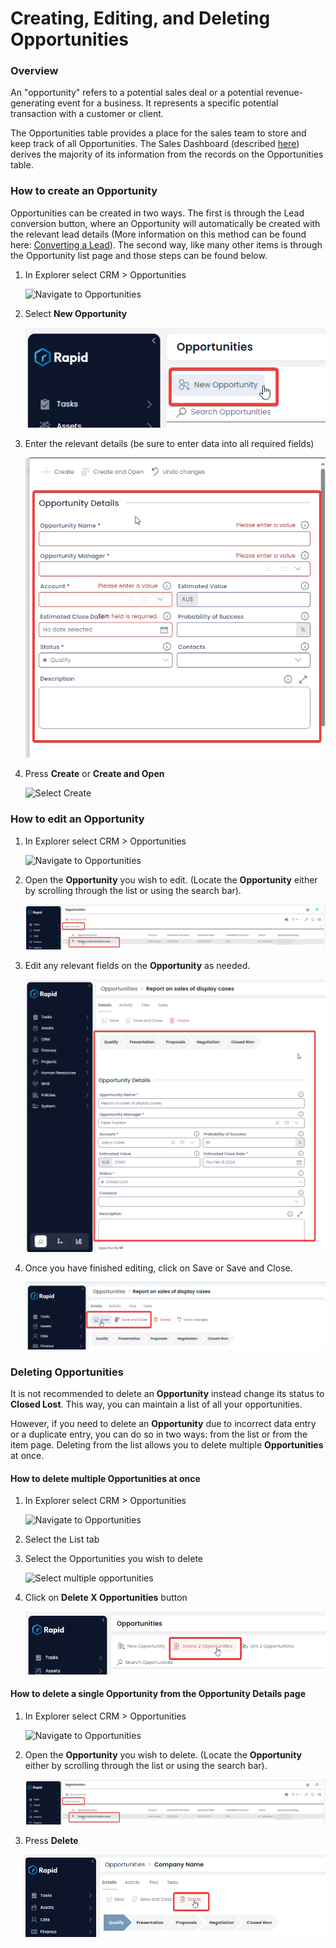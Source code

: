 # Creating, Editing, and Deleting Opportunities

### Overview

An "opportunity" refers to a potential sales deal or a potential revenue-generating event for a business. It represents a specific potential transaction with a customer or client.

The Opportunities table provides a place for the sales team to store and keep track of all Opportunities. The Sales Dashboard (described [here](<../5-CRM Reporting/sales-dashboard/5-CRM Reporting.md>)) derives the majority of its information from the records on the Opportunities table.

### How to create an Opportunity

Opportunities can be created in two ways. The first is through the Lead conversion button, where an Opportunity will automatically be created with the relevant lead details (More information on this method can be found here: [Converting a Lead](../1-Leads/3-Converting-a-Lead/3-Converting-a-Lead.md)). The second way, like many other items is through the Opportunity list page and those steps can be found below.

1. In Explorer select CRM &gt; Opportunities  

    ![Navigate to Opportunities](<Screenshot 2024-03-13 at 8.19.22 am.png>)

2. Select ****New Opportunity**** 

    ![Create new Opportinity](<Create new Opportunity.png>)

3. Enter the relevant details (be sure to enter data into all required fields)  

    ![Fill out form](<Fill out Opportunity details.png>)

4. Press **Create** or **Create and Open** 

    ![Select Create](<Screenshot 2024-03-13 at 8.21.47 am.png>)

### How to edit an Opportunity

1. In Explorer select CRM &gt; Opportunities  

    ![Navigate to Opportunities](<Screenshot 2024-03-13 at 8.19.22 am.png>)

2. Open the **Opportunity** you wish to edit. (Locate the **Opportunity** either by scrolling through the list or using the search bar).  

    ![Select and open an Opportunity](<Select and open an Opportunity.png>)

3. Edit any relevant fields on the **Opportunity** as needed. 

    ![Edit an Opportunity](<Edit an Opportunity.png>)

4. Once you have finished editing, click on Save or Save and Close.

    ![Save changes](<Save changes.png>)

### Deleting Opportunities

It is not recommended to delete an **Opportunity** instead change its status to **Closed Lost**. This way, you can maintain a list of all your opportunities.

However, if you need to delete an **Opportunity** due to incorrect data entry or a duplicate entry, you can do so in two ways: from the list or from the item page. Deleting from the list allows you to delete multiple **Opportunities** at once.

#### How to delete multiple Opportunities at once

1. In Explorer select CRM &gt; Opportunities 

    ![Navigate to Opportunities](<Screenshot 2024-03-13 at 8.19.22 am.png>)

2. Select the List tab

3. Select the Opportunities you wish to delete 

    ![Select multiple opportunities](<Screenshot 2024-03-13 at 8.26.30 am.png>)

4. Click on **Delete X Opportunities** button  

    ![Delete multiple Opportunities](<Delete multiple Opportunities.png>)

#### How to delete a single Opportunity from the Opportunity Details page

1. In Explorer select CRM &gt; Opportunities  

    ![Navigate to Opportunities](<Screenshot 2024-03-13 at 8.19.22 am.png>)

2. Open the **Opportunity** you wish to delete. (Locate the **Opportunity** either by scrolling through the list or using the search bar).  

    ![Select and open an Opportunity](<Select and open an Opportunity.png>)

3. Press **Delete**  

    ![Delete an opportunity](<Delete an opportunity.png>)